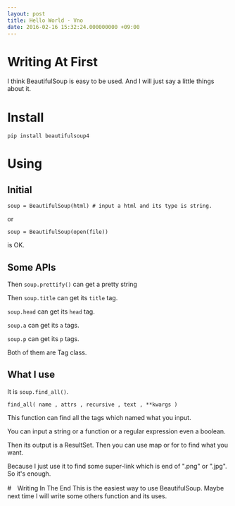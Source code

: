 ```yaml
---
layout: post
title: Hello World - Vno
date: 2016-02-16 15:32:24.000000000 +09:00
---
```


# Writing At First
I think BeautifulSoup is easy to be used. And I will just say a little things about it.
# Install
```
pip install beautifulsoup4
```
# Using
## Initial
```
soup = BeautifulSoup(html) # input a html and its type is string.
```
or
```
soup = BeautifulSoup(open(file))
```
is OK.
## Some APIs
Then `soup.prettify()` can get a pretty string

Then `soup.title` can get its `title` tag.

`soup.head` can get its `head` tag.

`soup.a` can get its `a` tags.

`soup.p` can get its `p` tags.

Both of them are Tag class.

## What I use
It is `soup.find_all()`.

```
find_all( name , attrs , recursive , text , **kwargs )
```
This function can find all the tags which named what you input.

You can input a string or a function or a regular expression even a boolean.

Then its output is a ResultSet. Then you can use map or for to find what you want.

Because I just use it to find some super-link which is end of ".png" or ".jpg". So it's enough.

#　Writing In The End
This is the easiest way to use BeautifulSoup. Maybe next time I will write some others function and its uses.
